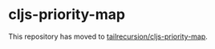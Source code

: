 # cljs-priority-map

This repository has moved to [tailrecursion/cljs-priority-map](https://github.com/tailrecursion/cljs-priority-map).
